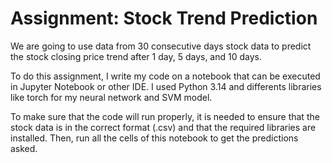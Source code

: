 # Assignment: Stock Trend Prediction

We are going to use data from 30 consecutive days stock data to predict the stock closing price trend after 1 day, 5 days, and 10 days. 

To do this assignment, I write my code on a notebook that can be executed in Jupyter Notebook or other IDE. 
I used Python 3.14 and differents libraries like torch for my neural network and SVM model.

To make sure that the code will run properly, it is needed to ensure that the stock data is in the correct format (.csv) and that the required libraries are installed.
Then, run all the cells of this notebook to get the predictions asked.